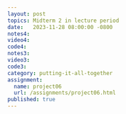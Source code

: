 ```yaml
---
layout: post
topics: Midterm 2 in lecture period
date:   2023-11-28 08:00:00 -0800
notes4: 
video4: 
code4: 
notes3: 
video3: 
code3: 
category: putting-it-all-together
assignment:
  name: project06
  url: /assignments/project06.html
published: true
---
```

